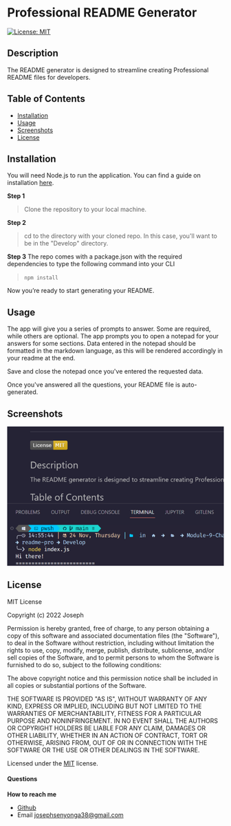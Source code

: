 # Professional README Generator

[![License: MIT](https://img.shields.io/badge/License-MIT-yellow.svg)](https://opensource.org/licenses/MIT)

## Description

The README generator is designed to streamline creating Professional README files for developers.

## Table of Contents

- [Installation](#installation)
- [Usage](#usage)
- [Screenshots](#screenshots)
- [License](#license)

## Installation

You will need Node.js to run the application. You can find a guide on installation [here](https://coding-boot-camp.github.io/full-stack/nodejs/how-to-install-nodejs).

**Step 1**

> Clone the repository to your local machine.

**Step 2**

> cd to the directory with your cloned repo. In this case, you'll want to be in the "Develop" directory.

**Step 3**
The repo comes with a package.json with the required dependencies to type the following command into your CLI

> `npm install`

Now you’re ready to start generating your README.

## Usage

The app will give you a series of prompts to answer. Some are required, while others are optional. The app prompts you to open a notepad for your answers for some sections. Data entered in the notepad should be formatted in the markdown language, as this will be rendered accordingly in your readme at the end.

Save and close the notepad once you've entered the requested data.

Once you've answered all the questions, your README file is auto-generated.

## Screenshots

![Read me generator](./assets/images/README_Pro.png)

## License

MIT License

Copyright (c) 2022 Joseph

Permission is hereby granted, free of charge, to any person obtaining a copy
of this software and associated documentation files (the "Software"), to deal
in the Software without restriction, including without limitation the rights
to use, copy, modify, merge, publish, distribute, sublicense, and/or sell
copies of the Software, and to permit persons to whom the Software is
furnished to do so, subject to the following conditions:

The above copyright notice and this permission notice shall be included in all
copies or substantial portions of the Software.

THE SOFTWARE IS PROVIDED "AS IS", WITHOUT WARRANTY OF ANY KIND, EXPRESS OR
IMPLIED, INCLUDING BUT NOT LIMITED TO THE WARRANTIES OF MERCHANTABILITY,
FITNESS FOR A PARTICULAR PURPOSE AND NONINFRINGEMENT. IN NO EVENT SHALL THE
AUTHORS OR COPYRIGHT HOLDERS BE LIABLE FOR ANY CLAIM, DAMAGES OR OTHER
LIABILITY, WHETHER IN AN ACTION OF CONTRACT, TORT OR OTHERWISE, ARISING FROM,
OUT OF OR IN CONNECTION WITH THE SOFTWARE OR THE USE OR OTHER DEALINGS IN THE
SOFTWARE.

Licensed under the <a href="/microsoft/vscode/blob/main/LICENSE.txt">MIT</a> license.

#### Questions

**How to reach me**

- <a href="https://github.com/joesen-dev">Github</a>
- Email josephsenyonga38@gmail.com

